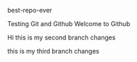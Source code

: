 best-repo-ever

Testing Git and Github
Welcome to Github 


Hi this is my second branch changes

this is my third branch changes

